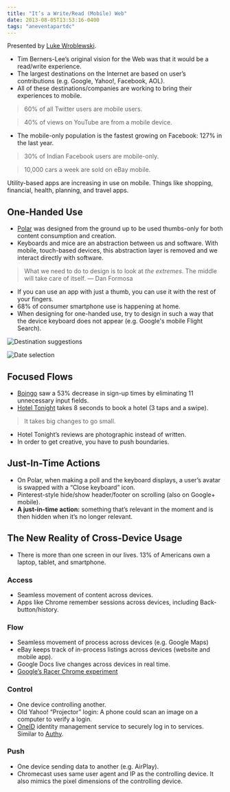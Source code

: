 ```yaml
---
title: "It’s a Write/Read (Mobile) Web"
date: 2013-08-05T13:53:16-0400
tags: "aneventapartdc"
---
```


Presented by [Luke Wroblewski](http://www.lukew.com/).

- Tim Berners-Lee’s original vision for the Web was that it would be a read/write experience.
- The largest destinations on the Internet are based on user’s contributions (e.g. Google, Yahoo!, Facebook, AOL).
- All of these destinations/companies are working to bring their experiences to mobile.

> 60% of all Twitter users are mobile users.

> 40% of views on YouTube are from a mobile device.

- The mobile-only population is the fastest growing on Facebook: 127% in the last year.

> 30% of Indian Facebook users are mobile-only.

> 10,000 cars a week are sold on eBay mobile.

Utility-based apps are increasing in use on mobile. Things like shopping, financial, health, planning, and travel apps.


## One-Handed Use

- [Polar](http://polarb.com/) was designed from the ground up to be used thumbs-only for both content consumption and creation.
- Keyboards and mice are an abstraction between us and software. With mobile, touch-based devices, this abstraction layer is removed and we interact directly with software.

> What we need to do to design is to look at _the extremes_. The middle will take care of itself. — Dan Formosa

- If you can use an app with just a thumb, you can use it with the rest of your fingers.
- 68% of consumer smartphone use is happening at home.
- When designing for one-handed use, try to design in such a way that the device keyboard does not appear (e.g. Google's mobile Flight Search).

![Destination suggestions](http://f.cl.ly/items/0Z3q1M1j1y2F2R211L17/August_05__2013_at_0228PM.png)

![Date selection](http://f.cl.ly/items/370E3J3L2W1j1U3Z0g1P/August_05__2013_at_0229PM.png)


## Focused Flows

- [Boingo](http://www.boingo.com/) saw a 53% decrease in sign-up times by eliminating 11 unnecessary input fields.
- [Hotel Tonight](http://www.hoteltonight.com/) takes 8 seconds to book a hotel (3 taps and a swipe).

> It takes big changes to go small.

- Hotel Tonight’s reviews are photographic instead of written.
- In order to get creative, you have to push boundaries.


## Just-In-Time Actions

- On Polar, when making a poll and the keyboard displays, a user’s avatar is swapped with a “Close keyboard” icon.
- Pinterest-style hide/show header/footer on scrolling (also on Google+ mobile).
- **A just-in-time action:** something that’s relevant in the moment and is then hidden when it’s no longer relevant.


## The New Reality of Cross-Device Usage

- There is more than one screen in our lives. 13% of Americans own a laptop, tablet, and smartphone.

### Access

- Seamless movement of content across devices.
- Apps like Chrome remember sessions across devices, including Back-button/history.

### Flow

- Seamless movement of process across devices (e.g. Google Maps)
- eBay keeps track of in-process listings across devices (website and mobile app).
- Google Docs live changes across devices in real time.
- [Google’s Racer Chrome experiment](http://g.co/racer)

### Control

- One device controlling another.
- Old Yahoo! “Projector” login: A phone could scan an image on a computer to verify a login.
- [OneID](https://www.oneid.com/) identity management service to securely log in to services. Similar to [Authy](https://www.authy.com/).

### Push

- One device sending data to another (e.g. AirPlay).
- Chromecast uses same user agent and IP as the controlling device. It also mimics the pixel dimensions of the controlling device.
